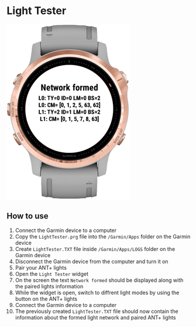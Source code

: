 Light Tester
===============

![Light Tester](../../Images/LightTester.png?raw=true)

## How to use

1. Connect the Garmin device to a computer
2. Copy the `LightTester.prg` file into the `/Garmin/Apps` folder on the Garmin device
3. Create `LightTester.TXT` file inside `/Garmin/Apps/LOGS` folder on the Garmin device
3. Disconnect the Garmin device from the computer and turn it on
4. Pair your ANT+ lights
5. Open the `Light Tester` widget
6. On the screen the text `Network formed` should be displayed along with the paired lights information
7. While the widget is open, switch to diffrent light modes by using the button on the ANT+ lights
8. Connect the Garmin device to a computer
9. The previously created `LightTester.TXT` file should now contain the information about the formed light network and paired ANT+ lights


